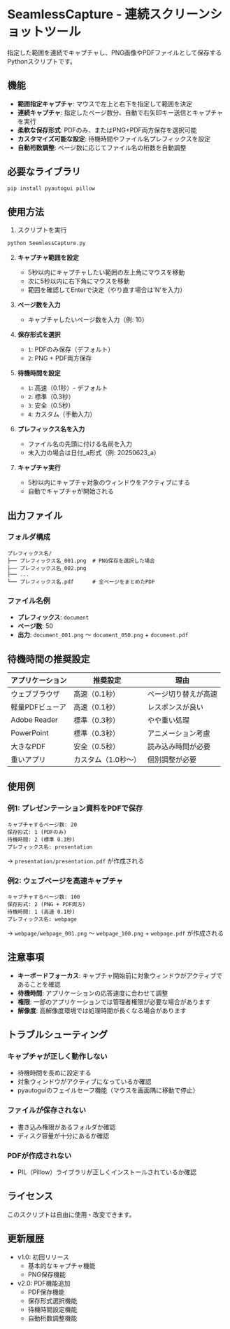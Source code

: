 # SeamlessCapture - 連続スクリーンショットツール

指定した範囲を連続でキャプチャし、PNG画像やPDFファイルとして保存するPythonスクリプトです。

## 機能

- **範囲指定キャプチャ**: マウスで左上と右下を指定して範囲を決定
- **連続キャプチャ**: 指定したページ数分、自動で右矢印キー送信とキャプチャを実行
- **柔軟な保存形式**: PDFのみ、またはPNG+PDF両方保存を選択可能
- **カスタマイズ可能な設定**: 待機時間やファイル名プレフィックスを設定
- **自動桁数調整**: ページ数に応じてファイル名の桁数を自動調整

## 必要なライブラリ

```bash
pip install pyautogui pillow
```

## 使用方法

1. スクリプトを実行
```bash
python SeemlessCapture.py
```

2. **キャプチャ範囲を設定**
   - 5秒以内にキャプチャしたい範囲の左上角にマウスを移動
   - 次に5秒以内に右下角にマウスを移動
   - 範囲を確認してEnterで決定（やり直す場合は'N'を入力）

3. **ページ数を入力**
   - キャプチャしたいページ数を入力（例: 10）

4. **保存形式を選択**
   - `1`: PDFのみ保存（デフォルト）
   - `2`: PNG + PDF両方保存

5. **待機時間を設定**
   - `1`: 高速（0.1秒）- デフォルト
   - `2`: 標準（0.3秒）
   - `3`: 安全（0.5秒）
   - `4`: カスタム（手動入力）

6. **プレフィックス名を入力**
   - ファイル名の先頭に付ける名前を入力
   - 未入力の場合は日付_a形式（例: 20250623_a）

7. **キャプチャ実行**
   - 5秒以内にキャプチャ対象のウィンドウをアクティブにする
   - 自動でキャプチャが開始される

## 出力ファイル

### フォルダ構成
```
プレフィックス名/
├── プレフィックス名_001.png  # PNG保存を選択した場合
├── プレフィックス名_002.png
├── ...
└── プレフィックス名.pdf      # 全ページをまとめたPDF
```

### ファイル名例
- **プレフィックス**: `document`
- **ページ数**: 50
- **出力**: `document_001.png` ～ `document_050.png` + `document.pdf`

## 待機時間の推奨設定

| アプリケーション | 推奨設定 | 理由 |
|------------------|----------|------|
| ウェブブラウザ | 高速（0.1秒） | ページ切り替えが高速 |
| 軽量PDFビューア | 高速（0.1秒） | レスポンスが良い |
| Adobe Reader | 標準（0.3秒） | やや重い処理 |
| PowerPoint | 標準（0.3秒） | アニメーション考慮 |
| 大きなPDF | 安全（0.5秒） | 読み込み時間が必要 |
| 重いアプリ | カスタム（1.0秒～） | 個別調整が必要 |

## 使用例

### 例1: プレゼンテーション資料をPDFで保存
```
キャプチャするページ数: 20
保存形式: 1 (PDFのみ)
待機時間: 2 (標準 0.3秒)
プレフィックス名: presentation
```
→ `presentation/presentation.pdf` が作成される

### 例2: ウェブページを高速キャプチャ
```
キャプチャするページ数: 100
保存形式: 2 (PNG + PDF両方)
待機時間: 1 (高速 0.1秒)
プレフィックス名: webpage
```
→ `webpage/webpage_001.png` ～ `webpage_100.png` + `webpage.pdf` が作成される

## 注意事項

- **キーボードフォーカス**: キャプチャ開始前に対象ウィンドウがアクティブであることを確認
- **待機時間**: アプリケーションの応答速度に合わせて調整
- **権限**: 一部のアプリケーションでは管理者権限が必要な場合があります
- **解像度**: 高解像度環境では処理時間が長くなる場合があります

## トラブルシューティング

### キャプチャが正しく動作しない
- 待機時間を長めに設定する
- 対象ウィンドウがアクティブになっているか確認
- pyautoguiのフェイルセーフ機能（マウスを画面隅に移動で停止）

### ファイルが保存されない
- 書き込み権限があるフォルダか確認
- ディスク容量が十分にあるか確認

### PDFが作成されない
- PIL（Pillow）ライブラリが正しくインストールされているか確認

## ライセンス

このスクリプトは自由に使用・改変できます。

## 更新履歴

- v1.0: 初回リリース
  - 基本的なキャプチャ機能
  - PNG保存機能
- v2.0: PDF機能追加
  - PDF保存機能
  - 保存形式選択機能
  - 待機時間設定機能
  - 自動桁数調整機能

